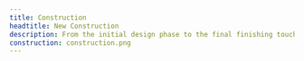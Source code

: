 ```yaml
---
title: Construction
headtitle: New Construction
description: From the initial design phase to the final finishing touches, we are committed to  delivering excellence in every aspect of the construction process. We assemble a team  of highly skilled architects, engineers, and builders to create homes that are not only  visually stunning, but also structurally sound and energy-efficient. We source high quality materials and employ advanced construction techniques to ensure that your  home is built to last. With our collaborative approach, we bring a wealth of knowledge  and experience in all fields to the table, ensuring that every detail is thoughtfully  considered and executed to perfection.
construction: construction.png
---
```

